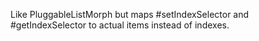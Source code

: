 Like PluggableListMorph but maps #setIndexSelector and #getIndexSelector to actual items instead of indexes.